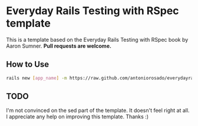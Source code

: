 # Everyday Rails Testing with RSpec template

This is a template based on the Everyday Rails Testing with RSpec book by Aaron Sumner.
 **Pull requests are welcome.**

## How to Use

```bash
rails new [app_name] -m https://raw.github.com/antoniorosado/everydayrailsrspec-template/master/template.rb -T
```

## TODO
I'm not convinced on the sed part of the template. It doesn't feel right at all.
I appreciate any help on improving this template.
Thanks :)